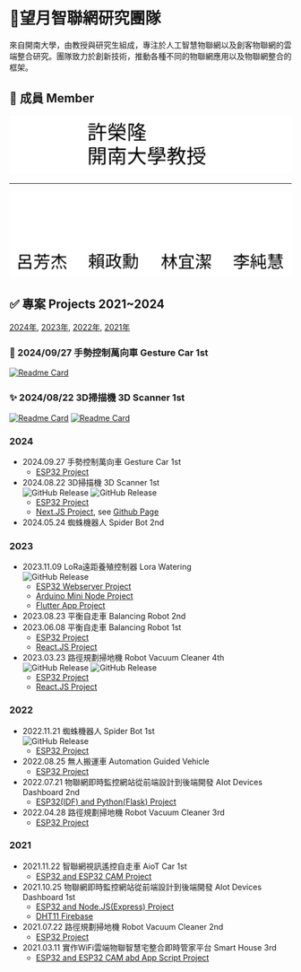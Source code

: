 # 💫望月智聯網研究團隊

來自開南大學，由教授與研究生組成，專注於人工智慧物聯網以及創客物聯網的雲端整合研究。團隊致力於創新技術，推動各種不同的物聯網應用以及物聯網整合的框架。

## 👥 成員 Member

<picture>
  <source
    width="1024px"
    media="(prefers-color-scheme: dark)"
    srcset="https://raw.githubusercontent.com/MakerbaseMoon/.github/master/profile/assets/teacher/teacher-dark.svg"
  />
  <img 
    width="1024px"
    src="https://raw.githubusercontent.com/MakerbaseMoon/.github/master/profile/assets/teacher/teacher-light.svg"
  />
</picture>
<hr>
<picture>
  <source
    width="1024px"
    media="(prefers-color-scheme: dark)"
    srcset="https://raw.githubusercontent.com/MakerbaseMoon/.github/master/profile/assets/student/student-dark.svg"
  />
  <img 
    width="1024px"
    src="https://raw.githubusercontent.com/MakerbaseMoon/.github/master/profile/assets/student/student-light.svg"
  />
</picture>

## ✅ 專案 Projects 2021~2024

[2024年](#2024), [2023年](#2023), [2022年](#2022), [2021年](#2021)

### 🎉 2024/09/27 手勢控制萬向車 Gesture Car 1st

[![Readme Card](https://github-readme-stats.vercel.app/api/pin/?username=MakerbaseMoon&repo=gesture-car-esp&theme=dark)](https://github.com/MakerbaseMoon/gesture-car-esp)

### ✨ 2024/08/22 3D掃描機 3D Scanner 1st

[![Readme Card](https://github-readme-stats.vercel.app/api/pin/?username=MakerbaseMoon&repo=3d_scanner_esp&theme=dark)](https://github.com/MakerbaseMoon/3d_scanner_esp)
[![Readme Card](https://github-readme-stats.vercel.app/api/pin/?username=MakerbaseMoon&repo=3d_scanner_nextjs&theme=dark)](https://github.com/MakerbaseMoon/3d_scanner_nextjs)

### 2024

- 2024.09.27 手勢控制萬向車 Gesture Car 1st
  - [ESP32 Project](https://github.com/MakerbaseMoon/gesture-car-esp)
- 2024.08.22 3D掃描機 3D Scanner 1st <br> 
![GitHub Release](https://img.shields.io/github/v/release/MakerbaseMoon/3d_scanner_esp?logo=espressif&label=ESP32)
![GitHub Release](https://img.shields.io/github/v/release/MakerbaseMoon/3d_scanner_nextjs?logo=nextdotjs&label=NextJS%20Website)
  - [ESP32 Project](https://github.com/MakerbaseMoon/3d_scanner_esp)
  - [Next.JS Project](https://github.com/MakerbaseMoon/3d_scanner_nextjs), see [Github Page](https://makerbasemoon.github.io/3d_scanner_nextjs/)
- 2024.05.24 蜘蛛機器人 Spider Bot 2nd

### 2023

- 2023.11.09 LoRa遠距養殖控制器 Lora Watering <br> ![GitHub Release](https://img.shields.io/github/v/release/MakerbaseMoon/Lora-watering-flutter?logo=flutter&label=Flutter)
  - [ESP32 Webserver Project](https://github.com/MakerbaseMoon/Lora-watering-webserver)
  - [Arduino Mini Node Project](https://github.com/MakerbaseMoon/Lora-watering-node)
  - [Flutter App Project](https://github.com/MakerbaseMoon/Lora-watering-flutter)
- 2023.08.23 平衡自走車 Balancing Robot 2nd
- 2023.06.08 平衡自走車 Balancing Robot 1st
  - [ESP32 Project](https://github.com/MakerbaseMoon/balancing-robot-esp)
  - [React.JS Project](https://github.com/MakerbaseMoon/balancing-robot-react)
- 2023.03.23 路徑規劃掃地機 Robot Vacuum Cleaner 4th <br> ![GitHub Release](https://img.shields.io/github/v/release/MakerbaseMoon/cleaner-4th-esp32?logo=espressif&label=ESP32) ![GitHub Release](https://img.shields.io/github/v/release/MakerbaseMoon/cleaner-4th-website?logo=react&label=ReactJS%20Website)
  - [ESP32 Project](https://github.com/MakerbaseMoon/cleaner-4th-esp32)
  - [React.JS Project](https://github.com/MakerbaseMoon/cleaner-4th-website)

### 2022

- 2022.11.21 蜘蛛機器人 Spider Bot 1st <br> ![GitHub Release](https://img.shields.io/github/v/release/MakerbaseMoon/SpiderBot?logo=espressif&label=ESP32)
  - [ESP32 Project](https://github.com/MakerbaseMoon/SpiderBot)
- 2022.08.25 無人搬運車 Automation Guided Vehicle
  - [ESP32 Project](
    https://github.com/MakerbaseMoon/Automation-Guided-Vehicle)
- 2022.07.21 物聯網即時監控網站從前端設計到後端開發 AIot Devices Dashboard 2nd
  - [ESP32(IDF) and Python(Flask) Project](https://github.com/MakerbaseMoon/AIot-Devices-Dashboard_2nd)
- 2022.04.28 路徑規劃掃地機 Robot Vacuum Cleaner 3rd
  - [ESP32 Project](https://github.com/MakerbaseMoon/ESP32_cleaner_3rd)

### 2021

- 2021.11.22 智聯網視訊遙控自走車 AioT Car 1st
  - [ESP32 and ESP32 CAM Project](https://github.com/MakerbaseMoon/AioTCar)
- 2021.10.25 物聯網即時監控網站從前端設計到後端開發 AIot Devices Dashboard 1st
  - [ESP32 and Node.JS(Express) Project](https://github.com/MakerbaseMoon/AIot-Devices-Dashboard)
  - [DHT11 Firebase](https://github.com/MakerbaseMoon/DHT11Firebase)
- 2021.07.22 路徑規劃掃地機 Robot Vacuum Cleaner 2nd
  - [ESP32 Project](https://github.com/MakerbaseMoon/ESP32_cleaner)
- 2021.03.11 實作WiFi雲端物聯智慧宅整合即時管家平台 Smart House 3rd
  - [ESP32 and ESP32 CAM abd App Script Project](https://github.com/MakerbaseMoon/smartHouse)
